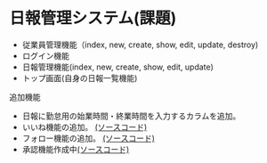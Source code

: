 # 日報管理システム(課題)

- 従業員管理機能（index, new, create, show, edit, update, destroy)
- ログイン機能
- 日報管理機能(index, new, create, show, edit, update)
- トップ画面(自身の日報一覧機能)

追加機能

- 日報に勤怠用の始業時間・終業時間を入力するカラムを追加。
- いいね機能の追加。 [(ソースコード)](https://github.com/mito-uni/daily_report_system/blob/main/%E6%A9%9F%E8%83%BD%E4%BD%9C%E6%88%90%E6%89%8B%E9%A0%86/like.md)
- フォロー機能の追加。 [(ソースコード)](https://github.com/mito-uni/daily_report_system/blob/main/%E6%A9%9F%E8%83%BD%E4%BD%9C%E6%88%90%E6%89%8B%E9%A0%86/follow.md)
- 承認機能作成中[(ソースコード)](https://github.com/mito-uni/daily_report_system/blob/main/%E6%A9%9F%E8%83%BD%E4%BD%9C%E6%88%90%E6%89%8B%E9%A0%86/approval.md)